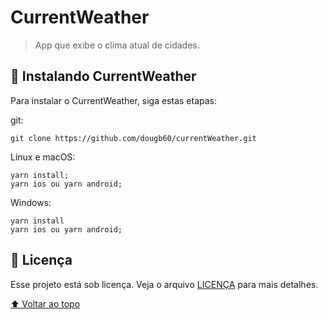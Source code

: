 # CurrentWeather


> App que exibe o clima atual de cidades.




## 🚀 Instalando CurrentWeather

Para instalar o CurrentWeather, siga estas etapas:

git:
```
git clone https://github.com/dougb60/currentWeather.git
```

Linux e macOS:
```
yarn install;
yarn ios ou yarn android;
```

Windows:
```
yarn install
yarn ios ou yarn android;
```


## 📝 Licença

Esse projeto está sob licença. Veja o arquivo [LICENÇA](LICENSE.md) para mais detalhes.

[⬆ Voltar ao topo](#CurrentWeather)<br>
